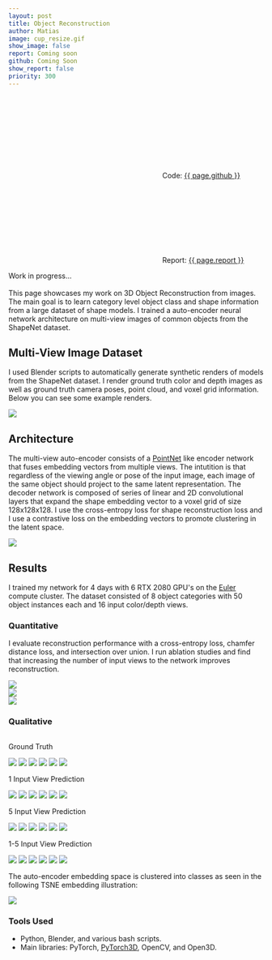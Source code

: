 ```yaml
---
layout: post
title: Object Reconstruction
author: Matias
image: cup_resize.gif
show_image: false
report: Coming soon
github: Coming Soon
show_report: false
priority: 300
---
```


<div style="margin-top: 2em"></div>
  <div class="row">
    <p class="project-links">
        <svg class="svg-icon grey"><use xlink:href="{{ '/assets/minima-social-icons.svg#pdf' | relative_url }}"></use></svg>
        Code: <a href="{{ site.baseurl }}/assets/reports/{{ page.github }}" target="_blank">{{ page.github }}</a>
    </p> 
    <p class="project-links">
        <svg class="svg-icon grey"><use xlink:href="{{ '/assets/minima-social-icons.svg#pdf' | relative_url }}"></use></svg>
        Report: <a href="{{ site.baseurl }}/assets/reports/{{ page.report }}" target="_blank">{{ page.report }}</a>
    </p> 
    <p>
    Work in progress... <br> <br>
    This page showcases my work on 3D Object Reconstruction from images. The main goal is to learn category level object class and shape information from a large dataset of shape models. I trained a 
    auto-encoder neural network architecture on multi-view images of common objects from the ShapeNet dataset.  </p>
    <div class="row">
    <h2>Multi-View Image Dataset</h2>
    <p> I used Blender scripts to automatically generate synthetic renders of models from the ShapeNet dataset. I render ground truth color and depth images as well as ground truth camera poses, point cloud, and voxel grid information. Below you can see some example renders. 
    </p>
    <div class = 'project-image'>
        <img src="../assets/images/dataset.png" class="">
    </div>  
    <h2>Architecture</h2>
    <p> The multi-view auto-encoder consists of a <a href="https://arxiv.org/abs/1612.00593">PointNet</a> like encoder network that fuses embedding vectors from multiple views. The intutition is that regardless of the viewing angle or pose of the input image, each image of the same object should project to the same latent representation. The decoder network is composed of series of linear and 2D convolutional layers that expand the shape embedding vector to a voxel grid of size 128x128x128. I use the cross-entropy loss for shape reconstruction loss and I use a contrastive loss on the embedding vectors to promote clustering in the latent space. </p>
    <div class = 'project-image'>
        <img src="../assets/images/diagram.png" class="">
    </div>  
    <h2>Results</h2>
    <p>I trained my network for 4 days with 6 RTX 2080 GPU's on the <a href = "https://scicomp.ethz.ch/wiki/Euler">Euler</a> compute cluster. The dataset consisted of 8 object categories with 50 object instances each and 16 input color/depth views.
    </p>
    <h3>Quantitative</h3>
    <p> I evaluate reconstruction performance with a cross-entropy loss, chamfer distance loss, and intersection over union. I run ablation studies and find that increasing the number of input views to the network improves reconstruction.<p>
    <div class = "row">
      <img src="../assets/images/table_res.png" class="">
    </div>
   <div class="row">
        <div class = "column">
        <img src="../assets/images/graph2.png" class="">
        </div>
        <div class = "column"> 
            <img src="../assets/images/graph.png" class="">
        </div>
    </div>
    <h3>Qualitative</h3>
    <div class="row">
        <div class = "column">
        <div class = "column">
        <p class>Ground Truth</p>
            <img src="../assets/images/reconstruction/bottle_gt_scan_gif.gif" class="">
            <img src="../assets/images/reconstruction/camera_gt_scan_gif.gif" class="">
            <img src="../assets/images/reconstruction/can_gt_scan_gif.gif" class="">
            <img src="../assets/images/reconstruction/cellphone_gt_scan_gif.gif" class="">
            <img src="../assets/images/reconstruction/display_gt_scan_gif.gif" class="">
            <img src="../assets/images/reconstruction/laptop_gt_scan_gif.gif" class="">
        </div> 
        <div class = "column">
        <p class>1 Input View Prediction</p>
            <img src="../assets/images/reconstruction/bottle_scan_1_view_gif.gif" class="">
            <img src="../assets/images/reconstruction/camera_scan_1_view_gif.gif" class="">
            <img src="../assets/images/reconstruction/can_scan_1_view_gif.gif" class="">
            <img src="../assets/images/reconstruction/cellphone_scan_1_view_gif.gif" class="">
            <img src="../assets/images/reconstruction/display_scan_1_view_gif.gif" class="">
            <img src="../assets/images/reconstruction/laptop_scan_1_view_gif.gif" class="">
        </div>
        </div>
        <div class = "column">
        <div class = "column"> 
        <p class>5 Input View Prediction</p>
            <img src="../assets/images/reconstruction/bottle_scan_5_view_gif.gif" class="">
            <img src="../assets/images/reconstruction/camera_scan_5_view_gif.gif" class="">
            <img src="../assets/images/reconstruction/can_scan_5_view_gif.gif" class="">
            <img src="../assets/images/reconstruction/cellphone_scan_5_view_gif.gif" class="">
            <img src="../assets/images/reconstruction/display_scan_5_view_gif.gif" class="">
            <img src="../assets/images/reconstruction/laptop_scan_5_view_gif.gif" class="">
        </div>
        <div class = "column">
        <p class>1-5 Input View Prediction</p> 
            <img src="../assets/images/reconstruction/bottle_gif.gif" class="">
            <img src="../assets/images/reconstruction/camera_gif.gif" class="">
            <img src="../assets/images/reconstruction/can_gif.gif" class="">
            <img src="../assets/images/reconstruction/cellphone_gif.gif" class="">
            <img src="../assets/images/reconstruction/display_gif.gif" class="">
            <img src="../assets/images/reconstruction/laptop_gif.gif" class="">
        </div>
    </div>
    <p>The auto-encoder embedding space is clustered into classes as seen in the following TSNE embedding illustration:</p>
     <div class = 'project-image'>
        <img src="../assets/images/tsne_okay_4.png" max-width='10%'>
    </div>  
    <h3>Tools Used</h3>
    <ul>
        <li>Python, Blender, and various bash scripts.</li>
        <li>Main libraries: PyTorch, <a href="https://github.com/facebookresearch/pytorch3d">PyTorch3D</a>, OpenCV, and Open3D.</li>
    </ul>